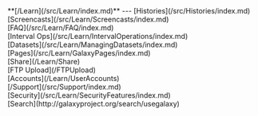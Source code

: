 <div class='linkbox'>
**[/Learn](/src/Learn/index.md)**
---
[Histories](/src/Histories/index.md)<br />
[Screencasts](/src/Learn/Screencasts/index.md)<br />
[FAQ](/src/Learn/FAQ/index.md)<br />
[Interval Ops](/src/Learn/IntervalOperations/index.md)<br />
[Datasets](/src/Learn/ManagingDatasets/index.md)<br />
[Pages](/src/Learn/GalaxyPages/index.md)<br />
[Share](/Learn/Share)<br />
[FTP Upload](/FTPUpload)<br />
[Accounts](/Learn/UserAccounts)<br />
[/Support](/src/Support/index.md)<br />
[Security](/src/Learn/SecurityFeatures/index.md)<br />
[Search](http://galaxyproject.org/search/usegalaxy)
</div>
